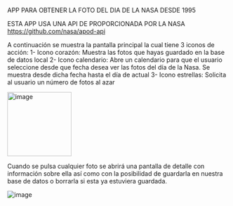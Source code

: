 APP PARA OBTENER LA FOTO DEL DIA DE LA NASA DESDE 1995

ESTA APP USA UNA API DE PROPORCIONADA POR LA NASA https://github.com/nasa/apod-api

A continuación se muestra la pantalla principal la cual tiene 3 iconos de acción:
1- Icono corazón: Muestra las fotos que hayas guardado en la base de datos local
2- Icono calendario: Abre un calendario para que el usuario seleccione desde que fecha desea ver las fotos del día de la Nasa. Se muestra desde dicha fecha hasta el día de actual
3- Icono estrellas: Solicita al usuario un número de fotos al azar 

<img width="146" alt="image" src="https://github.com/user-attachments/assets/15ac0b2f-21fc-4981-bd0a-322d5074d47e">   

Cuando se pulsa cualquier foto se abrirá una pantalla de detalle con información sobre ella así como con la posibilidad de guardarla en nuestra base de datos o borrarla si esta ya estuviera guardada.

![image](https://github.com/user-attachments/assets/03e3ca1d-be60-4d6e-9a6d-bbf8e0161e71)


